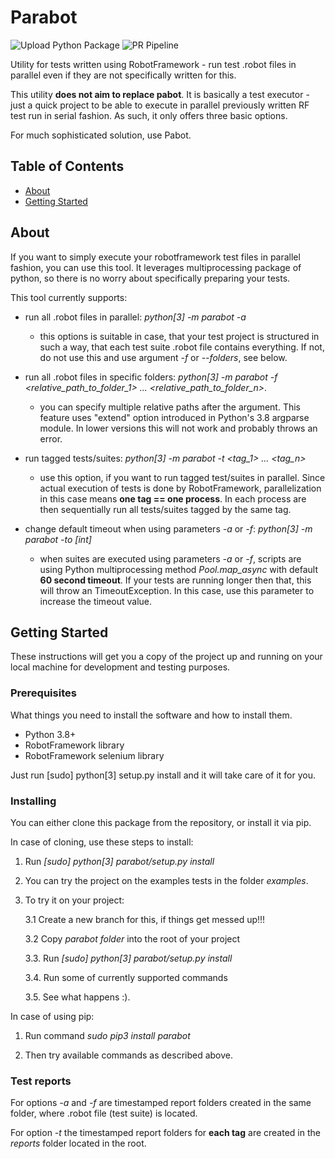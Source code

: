 # Parabot
![Upload Python Package](https://github.com/bednaJedna/parabot/workflows/Upload%20Python%20Package/badge.svg)
![PR Pipeline](https://github.com/bednaJedna/parabot/workflows/PR%20Pipeline/badge.svg)


Utility for tests written using RobotFramework - run test .robot files in parallel even if they are not specifically written for this.

This utility **does not aim to replace pabot**. It is basically a test executor - just a quick project to be able to execute in parallel previously written RF test run in serial fashion. As such, it only offers three basic options.

For much sophisticated solution, use Pabot.

## Table of Contents

- [About](#about)
- [Getting Started](#getting_started)

## About <a name = "about"></a>

If you want to simply execute your robotframework test files in parallel fashion, you can use this tool.
It leverages multiprocessing package of python, so there is no worry about specifically preparing your tests.

This tool currently supports:

- run all .robot files in parallel: _python[3] -m parabot -a_

  - this options is suitable in case, that your test project is structured in such a way, that each test suite .robot file contains everything. If not, do not use this and use argument _-f_ or _--folders_, see below.

- run all .robot files in specific folders: _python[3] -m parabot -f <relative_path_to_folder_1> ... <relative_path_to_folder_n>_.

  - you can specify multiple relative paths after the argument. This feature uses "extend" option introduced in Python's 3.8 argparse module. In lower versions this will not work and probably throws an error.

- run tagged tests/suites: _python[3] -m parabot -t <tag_1> ... <tag_n>_

  - use this option, if you want to run tagged test/suites in parallel. Since actual execution of tests is done by RobotFramework, parallelization in this case means **one tag == one process**. In each process are then sequentially run all tests/suites tagged by the same tag.

- change default timeout when using parameters _-a_ or _-f_: _python[3] -m parabot -to [int]_

  - when suites are executed using parameters _-a_ or _-f_, scripts are using Python multiprocessing method _Pool.map_async_ with default **60 second timeout**. If your tests are running longer then that, this will throw an TimeoutException. In this case, use this parameter to increase the timeout value.

## Getting Started <a name = "getting_started"></a>

These instructions will get you a copy of the project up and running on your local machine for development and testing purposes.

### Prerequisites

What things you need to install the software and how to install them.

- Python 3.8+
- RobotFramework library
- RobotFramework selenium library

Just run [sudo] python[3] setup.py install and it will take care of it for you.

### Installing

You can either clone this package from the repository, or install it via pip.

In case of cloning, use these steps to install:

1. Run _[sudo] python[3] parabot/setup.py install_
2. You can try the project on the examples tests in the folder _examples_.
3. To try it on your project:

   3.1 Create a new branch for this, if things get messed up!!!

   3.2 Copy _parabot folder_ into the root of your project

   3.3. Run _[sudo] python[3] parabot/setup.py install_

   3.4. Run some of currently supported commands

   3.5. See what happens :).

In case of using pip:

1. Run command _sudo pip3 install parabot_

2. Then try available commands as described above.

### Test reports

For options _-a_ and _-f_ are timestamped report folders created in the same folder, where .robot file (test suite) is located.

For option _-t_ the timestamped report folders for **each tag** are created in the _reports_ folder located in the root.
